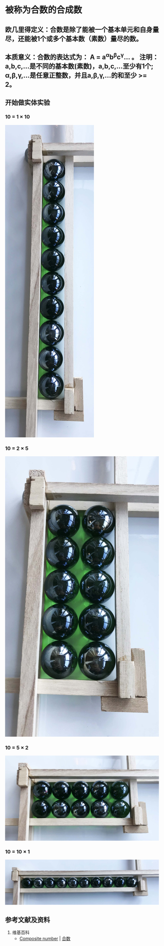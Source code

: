 # 被称为合数的合成数

## 欧几里得定义：合数是除了能被一个基本单元和自身量尽，还能被1个或多个基本数（素数）量尽的数。 

## 本质意义：合数的表达式为： A = a<sup>α</sup>b<sup>β</sup>c<sup>γ</sup>... 。 注明：a,b,c,...是不同的基本数(素数)，a,b,c,...至少有1个; α,β,γ,...是任意正整数，并且a,β,γ,...的和至少 >= 2。 

## 开始做实体实验

### 10 = 1 × 10
![](/images/数论/基本数和合成数/被称为合数的合成数/1a1.jpg)

### 10 = 2 × 5
![](/images/数论/基本数和合成数/被称为合数的合成数/1a2.jpg)

### 10 = 5 × 2
![](/images/数论/基本数和合成数/被称为合数的合成数/1a3.jpg)

### 10 = 10 × 1
![](/images/数论/基本数和合成数/被称为合数的合成数/1a4.jpg)

## 参考文献及资料

1. 维基百科
	- [Composite number](https://en.wikipedia.org/wiki/Composite_number) |  [合数](https://zh.wikipedia.org/wiki/%E5%90%88%E6%95%B0) 
